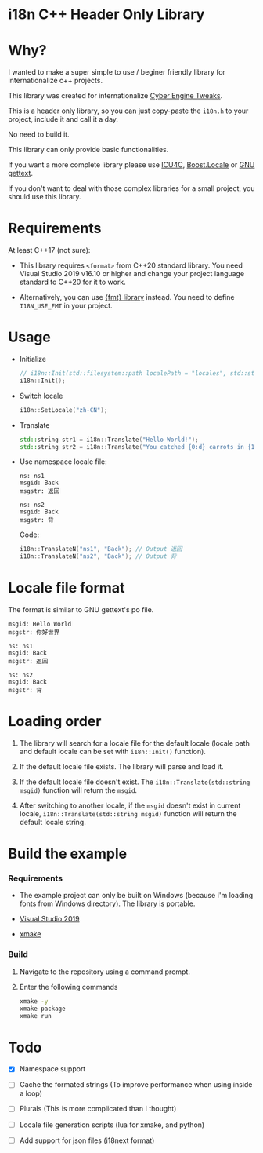 # i18n C++ Header Only Library

# Why?

I wanted to make a super simple to use / beginer friendly library for internationalize c++ projects.

This library was created for internationalize [Cyber Engine Tweaks](https://github.com/yamashi/CyberEngineTweaks).

This is a header only library, so you can just copy-paste the `i18n.h` to your project, include it and call it a day.

No need to build it.

This library can only provide basic functionalities.

If you want a more complete library please use [ICU4C](https://github.com/unicode-org/icu), [Boost.Locale](https://www.boost.org/doc/libs/release/libs/locale/) or [GNU gettext](https://www.gnu.org/software/gettext/).

If you don't want to deal with those complex libraries for a small project, you should use this library.

# Requirements
At least C++17 (not sure):

- This library requires `<format>` from C++20 standard library. You need Visual Studio 2019 v16.10 or higher and change your project language standard to C++20 for it to work.

- Alternatively, you can use [{fmt} library](https://github.com/fmtlib/fmt) instead. You need to define `I18N_USE_FMT` in your project.

# Usage

- Initialize
   ```cpp
   // i18n::Init(std::filesystem::path localePath = "locales", std::string locale = "en-US", std::string defaultLocale = "en-US", std::string defaultNS = "default", std::string localeExtension = ".locale")
   i18n::Init();
   ```

- Switch locale
   ```cpp
   i18n::SetLocale("zh-CN");
   ```

- Translate
   ```cpp
   std::string str1 = i18n::Translate("Hello World!");
   std::string str2 = i18n::Translate("You catched {0:d} carrots in {1:d} seconds", 5, 2); // Using <format> from C++20 std or {fmt}
   ```
- Use namespace
   locale file:
   ```
   ns: ns1
   msgid: Back
   msgstr: 返回

   ns: ns2
   msgid: Back
   msgstr: 背
   ```

   Code:
   ```cpp
   i18n::TranslateN("ns1", "Back"); // Output 返回
   i18n::TranslateN("ns2", "Back"); // Output 背
   ```

# Locale file format

The format is similar to GNU gettext's po file.

```
msgid: Hello World
msgstr: 你好世界

ns: ns1
msgid: Back
msgstr: 返回

ns: ns2
msgid: Back
msgstr: 背
```

# Loading order

1. The library will search for a locale file for the default locale (locale path and default locale can be set with `i18n::Init()` function).

2. If the default locale file exists. The library will parse and load it.

3. If the default locale file doesn't exist. The `i18n::Translate(std::string msgid)` function will return the `msgid`.

4. After switching to another locale, if the `msgid` doesn't exist in current locale, `i18n::Translate(std::string msgid)` function will return the default locale string.

# Build the example

### Requirements

- The example project can only be built on Windows (because I'm loading fonts from Windows directory). The library is portable.

- [Visual Studio 2019](https://visualstudio.microsoft.com/downloads/)

- [xmake](https://github.com/xmake-io/xmake/releases)

### Build

1. Navigate to the repository using a command prompt.

2. Enter the following commands
   ```sh
   xmake -y
   xmake package
   xmake run
   ```

# Todo

- [x] Namespace support

- [ ] Cache the formated strings (To improve performance when using inside a loop)

- [ ] Plurals (This is more complicated than I thought)

- [ ] Locale file generation scripts (lua for xmake, and python)

- [ ] Add support for json files (i18next format)
